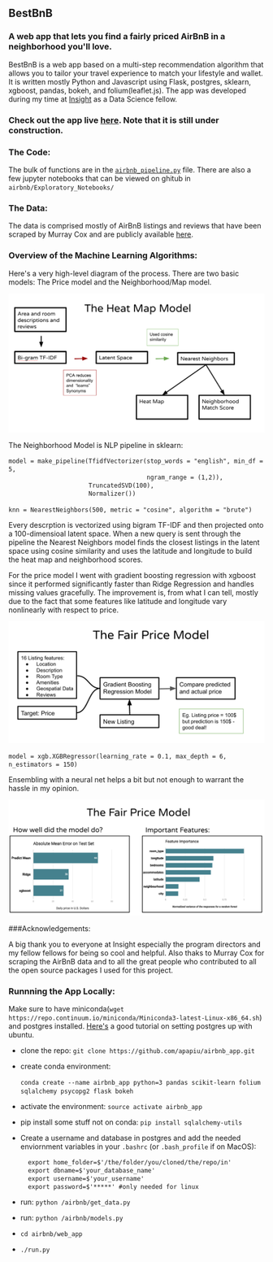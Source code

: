 ## BestBnB
### A web app that lets you find a fairly priced AirBnB in a neighborhood you'll love.

BestBnB is a web app based on a multi-step recommendation algorithm that allows you to tailor your travel experience to match your lifestyle and wallet. It is written mostly Python and Javascript using Flask, postgres, sklearn, xgboost, pandas, bokeh, and folium(leaflet.js). The app was developed during my time at [Insight](http://insightdatascience.com/) as a Data Science fellow. 

### Check out the app live [here](http://www.apapiu.com/). Note that it is still under construction.

### The Code:

The bulk of functions are in the [`airbnb_pipeline.py`](https://github.com/apapiu/airbnb_app/blob/master/airbnb/web_app/flaskexample/airbnb_pipeline.py) file. There are also a few jupyter notebooks that can be viewed on ghitub in `airbnb/Exploratory_Notebooks/`

### The Data:

The data is comprised mostly of AirBnB listings and reviews that have been scraped by Murray Cox and are publicly available [here](http://insideairbnb.com/get-the-data.html).


### Overview of the Machine Learning Algorithms:


Here's a very high-level diagram of the process. There are two basic models: The Price model and the Neighborhood/Map model.

![](/airbnb/web_app/flaskexample/static/images/1.png)


The Neighborhood Model is NLP pipeline in sklearn:

    model = make_pipeline(TfidfVectorizer(stop_words = "english", min_df = 5,
                                          ngram_range = (1,2)),
                          TruncatedSVD(100),
                          Normalizer())

    knn = NearestNeighbors(500, metric = "cosine", algorithm = "brute")

Every descrption is vectorized using bigram TF-IDF and then projected onto a 100-dimensioal latent space. When a new query is sent through the pipeline the Nearest Neighbors model finds the closest listings in the latent space using cosine similarity and uses the latitude and longitude to build the heat map and neighborhood scores.



For the price model I went with gradient boosting regression with xgboost since it performed significantly faster than Ridge Regression and handles missing values gracefully. The improvement is, from what I can tell, mostly due to the fact that some features like latitude and longitude vary nonlinearly with respect to price.

![](/airbnb/web_app/flaskexample/static/images/2.png)


    model = xgb.XGBRegressor(learning_rate = 0.1, max_depth = 6, n_estimators = 150)
    
Ensembling with a neural net helps a bit but not enough to warrant the hassle in my opinion.

![](/airbnb/web_app/flaskexample/static/images/3.png)

###Acknowledgements:

A big thank you to everyone at Insight especially the program directors and my fellow fellows for being so cool and helpful. Also thaks to Murray Cox for scraping the AirBnB data and to all the great people who contributed to all the open source packages I used for this project.




### Runnning the App Locally:

Make sure to have miniconda(`wget https://repo.continuum.io/miniconda/Miniconda3-latest-Linux-x86_64.sh`) and postgres installed. [Here's](https://www.digitalocean.com/community/tutorials/how-to-install-and-use-postgresql-on-ubuntu-14-04) a good tutorial on setting postgres up with ubuntu.

- clone the repo:
`git clone https://github.com/apapiu/airbnb_app.git`
- create  conda environment:

  `conda create --name airbnb_app python=3 pandas scikit-learn folium sqlalchemy psycopg2 flask bokeh`

- activate the environment: `source activate airbnb_app`
- pip install some stuff not on conda: `pip install sqlalchemy-utils`



- Create a username and database in postgres and add the needed enviornment variables in your `.bashrc` (or `.bash_profile` if on MacOS):

        export home_folder=$'/the/folder/you/cloned/the/repo/in'
        export dbname=$'your_database_name'
        export username=$'your_username' 
        export password=$'*****' #only needed for linux
    
   
- run: `python /airbnb/get_data.py`
- run: `python /airbnb/models.py`
- `cd airbnb/web_app`
- `./run.py`
